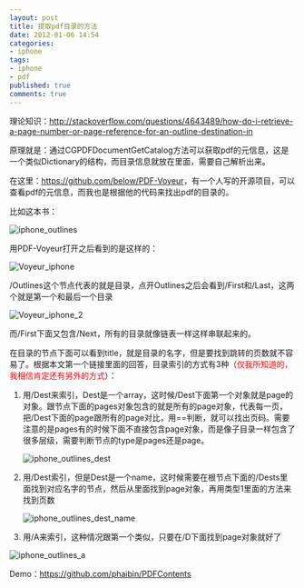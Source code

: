 ```yaml
---
layout: post
title: 提取pdf目录的方法
date: 2012-01-06 14:54
categories:
- iphone
tags:
- iphone
- pdf
published: true
comments: true
---
```

理论知识：<http://stackoverflow.com/questions/4643489/how-do-i-retrieve-a-page-number-or-page-reference-for-an-outline-destination-in>

原理就是：通过CGPDFDocumentGetCatalog方法可以获取pdf的元信息，这是一个类似Dictionary的结构，而目录信息就放在里面，需要自己解析出来。

在这里：<https://github.com/below/PDF-Voyeur>，有一个人写的开源项目，可以查看pdf的元信息，而我也是根据他的代码来找出pdf的目录的。

比如这本书：

![iphone_outlines](/images/articles/iphone_outlines.png)

用PDF-Voyeur打开之后看到的是这样的：

![Voyeur_iphone](/images/articles/Voyeur_iphone.png)

/Outlines这个节点代表的就是目录，点开Outlines之后会看到/First和/Last，这两个就是第一个和最后一个目录

![Voyeur_iphone_2](/images/articles/Voyeur_iphone_2.png)

而/First下面又包含/Next，所有的目录就像链表一样这样串联起来的。

在目录的节点下面可以看到title，就是目录的名字，但是要找到跳转的页数就不容易了。根据本文第一个链接里面的回答，目录索引的方式有3种（<font color="red">仅我所知道的，我相信肯定还有另外的方式</font>）：

1. 用/Dest来索引，Dest是一个array，这时候/Dest下面第一个对象就是page的对象。跟节点下面的pages对象包含的就是所有的page对象，代表每一页，把/Dest下面的page跟所有的page对比，用==判断，就可以找出页码。需要注意的是pages有的时候下面不直接包含page对象，而是像子目录一样包含了很多层级，需要判断节点的type是pages还是page。

    ![iphone_outlines_dest](/images/articles/iphone_outlines_dest.png)

2. 用/Dest索引，但是Dest是一个name，这时候需要在根节点下面的/Dests里面找到对应名字的节点，然后从里面找到page对象，再用类型1里面的方法来找到页数

    ![iphone_outlines_dest_name](/images/articles/iphone_outlines_dest_name.png)

3. 用/A来索引，这种情况跟第一个类似，只要在/D下面找到page对象就好了

![iphone_outlines_a](/images/articles/iphone_outlines_a.png)


Demo：<https://github.com/phaibin/PDFContents>
